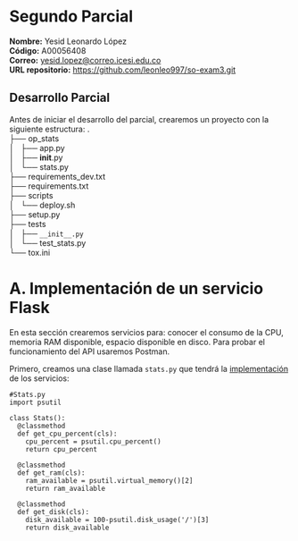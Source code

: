 # Segundo Parcial  
**Nombre:** Yesid Leonardo López  
**Código:** A00056408  
**Correo:** yesid.lopez@correo.icesi.edu.co  
**URL repositorio:** https://github.com/leonleo997/so-exam3.git  

## Desarrollo Parcial  

Antes de iniciar el desarrollo del parcial, crearemos un proyecto con la siguiente estructura:
.  
├── op_stats  
│   ├── app.py  
│   ├── __init__.py  
│   └── stats.py  
├── requirements_dev.txt  
├── requirements.txt  
├── scripts  
│   └── deploy.sh  
├── setup.py  
├── tests  
│   ├── `__init__.py`  
│   └── test_stats.py  
└── tox.ini  



# A. Implementación de un servicio Flask  

En esta sección crearemos servicios para: conocer el consumo de la CPU, memoria RAM disponible, espacio disponible en disco. Para probar el funcionamiento del API usaremos Postman.  

Primero, creamos una clase llamada `stats.py` que tendrá la [implementación](https://github.com/leonleo997/so-exam3/blob/yesidlopez/exam3/op_stats/stats.py) de los servicios:  
```console
#Stats.py  
import psutil

class Stats():
  @classmethod
  def get_cpu_percent(cls):
    cpu_percent = psutil.cpu_percent()
    return cpu_percent

  @classmethod
  def get_ram(cls):
    ram_available = psutil.virtual_memory()[2]
    return ram_available

  @classmethod
  def get_disk(cls):
    disk_available = 100-psutil.disk_usage('/')[3]
    return disk_available

```  

